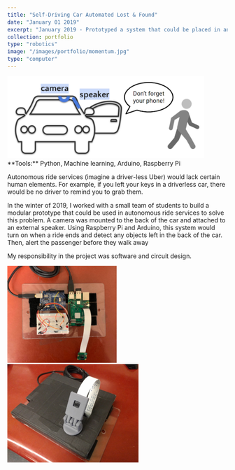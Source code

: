 ```yaml
---
title: "Self-Driving Car Automated Lost & Found"
date: "January 01 2019"
excerpt: "January 2019 - Prototyped a system that could be placed in an autonomous car to proactively alert passengers when an item is left behind."
collection: portfolio
type: "robotics"
image: "/images/portfolio/momentum.jpg"
type: "computer"
---
```


<img src="/images/portfolio/momentum_pitch.png" width="450"/>

<br>
**Tools:** Python, Machine learning, Arduino, Raspberry Pi

Autonomous ride services (imagine a driver-less Uber) would lack certain human elements. For example, if you left your keys in a driverless car, there would be no driver to remind you to grab them.

In the winter of 2019, I worked with a small team of students to build a modular prototype that could be used in autonomous ride services to solve this problem. A camera was mounted to the back of the car and attached to an external speaker. Using Raspberry Pi and Arduino, this system would turn on when a ride ends and detect any objects left in the back of the car. Then, alert the passenger before they walk away

My responsibility in the project was software and circuit design.

<img src="/images/portfolio/momentum.jpg" width="250"/> &nbsp;&nbsp;&nbsp;&nbsp;&nbsp;&nbsp; <img src="/images/portfolio/momentum_covering.jpg" width="300"/>